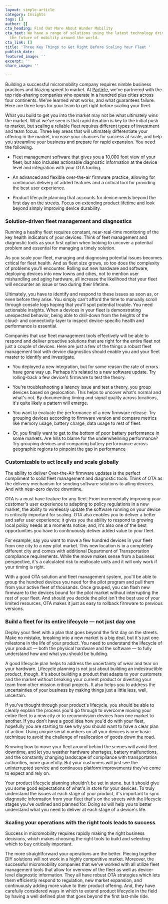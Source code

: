 ```yaml
---
layout: simple-article
category: Insights
tags: []
author: []
cta_heading: Find Out More About Wunder Mobility
cta_text: We have a range of solutions using the latest technology driving forward
  the future of mobility around the world.
cta_link: []
title: 'Three Key Things to Get Right Before Scaling Your Fleet '
publish_date: 
featured_image: ''
excerpt: ''
share_image: ''

---
```

Building a successful micromobility company requires nimble business practices and blazing speed to market. At [Particle](https://www.particle.io), we've partnered with the top ride-sharing companies who operate in a hundred plus cities across four continents. We’ve learned what works, and what guarantees failure. Here are three keys for your team to get right before scaling your fleet.

What you build to get you into the market may not be what ultimately wins the market. What we've seen is that rapid iteration is key to the initial push to market, but scaling a reliable fleet requires different types of investment and team focus. Three key areas that will ultimately differentiate your offering in the market, increase your chances for success at scale, and help you streamline your business and prepare for rapid expansion. You need the following.

* Fleet management software that gives you a 10,000 foot view of your fleet, but also includes actionable diagnostic information at the device level and integration with your OTA tooling.

* An advanced and flexible over-the-air firmware practice, allowing for continuous delivery of added features and a critical tool for providing the best user experience.

* Product lifecycle planning that accounts for device needs beyond the first day on the streets. Focus on extending product lifetime and look beyond simply improving device durability.

### Solution-driven fleet management and diagnostics

Running a healthy fleet requires constant, near-real-time monitoring of the key health indicators of your devices. Think of feet management and diagnostic tools as your first option when looking to uncover a potential problem and essential for managing a timely solution.

As you scale your fleet, managing and diagnosing potential issues becomes critical for fleet health. And as fleet size grows, so too does the complexity of problems you'll encounter. Rolling out new hardware and software, deploying devices into new towns and cities, not to mention user mishandling and aging hardware, all increase the likelihood that your fleet will encounter an issue or two during their lifetime.

Ultimately, you have to identify and respond to these issues as soon as, or even before they arise. You simply can't afford the time to manually scroll through console logs hoping that you'll spot potential trouble. You need actionable insights. When a devices in your fleet is demonstrating unexpected behavior, being able to drill-down from the heights of the cloud- and connectivity-layer to inspect device-specific health and performance is essential.

Companies that use fleet management tools effectively will be able to respond and deliver proactive solutions that are right for the entire fleet not just a couple of devices. Here are just a few of the things a robust fleet management tool with device diagnostics should enable you and your fleet master to identify and investigate.

* You deployed a new integration, but for some reason the rate of errors have gone way up. Perhaps it's related to a new software update. Try rolling-back a few device's firmware to test the theory.

* You're troubleshooting a latency issue and test a theory, you group devices based on geolocation. This helps to uncover what's normal and what's not. By documenting timing and signal quality across locations, it's quite likely a pattern will emerge.
* You want to evaluate the performance of a new firmware release. Try grouping devices according to firmware version and compare metrics like memory usage, battery charge, data usage to rest of fleet.
* Or, you finally want to get to the bottom of poor battery performance in some markets. Are hills to blame for the underwhelming performance? Try grouping devices and comparing battery performance across geographic regions to pinpoint the gap in performance

### Customizable to act locally and scale globally

The ability to deliver Over-the-Air firmware updates is the perfect compliment to solid fleet management and diagnostic tools. Think of OTA as the delivery mechanism for sending software solutions to ailing devices. And with near-zero device downtime.

OTA is a must have feature for any fleet. From incrementally improving your customer's user experience to adapting to policy regulations in a new market, the ability to wirelessly update the software running on your device is critically important for scaling. OTA also enables you to deliver a better and safer user experience; it gives you the ability to respond to growing local policy needs at a moments notice; and, it's also one of the best opportunities you have to continuously deliver added value to your fleet.

For example, say you want to move a few hundred devices in your fleet from one city to a new pilot market. This new location is in a completely different city and comes with additional Department of Transportation compliance requirements. While the move makes sense from a business perspective, it's a calculated risk to reallocate units and it will only work if your timing is right.

With a good OTA solution and fleet management system, you'll be able to group the hundred devices you need for the pilot program and pull them from your active fleet of thousands. Once grouped, you can flash new firmware to the devices bound for the pilot market without interrupting the rest of your fleet. And should you decide the pilot isn't the best use of your limited resources, OTA makes it just as easy to rollback firmware to previous versions.

### Build a fleet for its entire lifecycle — not just day one

Deploy your fleet with a plan that goes beyond the first day on the streets. Make no mistake, breaking into a new market is a big deal, but it's just one milestone in the life of your product. You need to understand the lifecycle of your product — both the physical hardware and the software — to fully understand how and what you should be building.

A good lifecycle plan helps to address the uncertainty of wear and tear on your hardware. Lifecycle planning is not just about building an indestructible product, though. It's about building a product that adapts to your customers and the market without breaking your current product or diverting your team from other mission critical projects. It also helps you to address the uncertainties of your business by making things just a little less, well, uncertain.

If you've thought through your product's lifecycle, you should be able to clearly explain the process you'd go through to overcome moving your entire fleet to a new city or to recommission devices from one market to another. If you don't have a good idea how you'd do with your fleet, hopefully you are starting to see why you should want to have a clear plan of action. Using unique serial numbers on all your devices is one basic technique to avoid the challenge of reallocation of goods down the road.

Knowing how to move your fleet around behind the scenes will avoid fleet downtime, and let you weather hardware shortages, battery malfunctions, and the constantly changing landscape of compliance with transportation authorities, more gracefully. But your customers will just see the uninterrupted service and continuous platform improvements they've come to expect and rely on.

Your product lifecycle planning shouldn't be set in stone. but it should give you some good expectations of what's in store for your devices. To truly understand the issues at each stage of your product, it's important to sync diagnostic information from your fleet that's on the streets with the lifecycle stages you've outlined and planned for. Doing so will help you to better understand what you need to deliver at each stage of a device's life.

### Scaling your operations with the right tools leads to success

Success in micromobility requires rapidly making the right business decisions, which makes choosing the right tools to build and selecting which to buy critically important.

The more straightforward your operations are the better. Piecing together DIY solutions will not work in a highly competitive market. Moreover, the successful micromobility companies that we've worked with all utilize fleet management tools that allow for overview of the fleet as well as device-level diagnostic information. They all have robust OTA strategies which lets them efficiently respond to regulation, new market expansion, and continuously adding more value to their product offering. And, they have carefully considered ways in which to extend product lifecycle in the field by having a well defined plan that goes beyond the first last-mile ride.